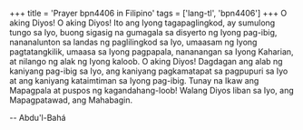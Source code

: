 +++
title = 'Prayer bpn4406 in Filipino'
tags = ['lang-tl', 'bpn4406']
+++
O aking Diyos! O aking Diyos! Ito ang Iyong tagapaglingkod, ay sumulong tungo sa Iyo, buong sigasig na gumagala sa disyerto ng Iyong pag-ibig, nananalunton sa landas ng paglilingkod sa Iyo, umaasam ng Iyong pagtatangkilik, umaasa sa Iyong pagpapala, nananangan sa Iyong Kaharian, at nilango ng alak ng Iyong kaloob. O aking Diyos! Dagdagan ang alab ng kaniyang pag-ibig sa Iyo, ang kaniyang pagkamatapat sa pagpupuri sa Iyo at ang kaniyang kataimtiman sa Iyong pag-ibig. Tunay na Ikaw ang Mapagpala at puspos ng kagandahang-loob! Walang Diyos liban sa Iyo, ang Mapagpatawad, ang Mahabagin.

-- Abdu'l-Bahá
